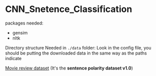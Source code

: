 # CNN_Snetence_Classification

packages needed:

- gensim
- nltk

Directory structure Needed in ````./data```` folder:
Look in the config file, you should be putting the downloaded data in the same way as the paths indicate

[Movie review dataset](https://www.cs.cornell.edu/people/pabo/movie-review-data/) (It's the **sentence polarity dataset v1.0**)

